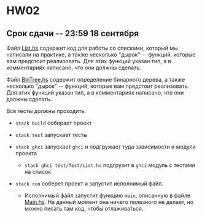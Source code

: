# HW02

## Срок сдачи -- 23:59 18 сентября

Файл [List.hs](src/List.hs) содержит код для работы со списками, который мы написали на практике, а также несколько "дырок" -- функций, которые вам предстоит реализовать. Для этих функций указан тип, а в комментариях написано, что они должны сделать.

Файл [BinTree.hs](src/BinTree.hs) содержит определение бинарного дерева, а также несколько "дырок" -- функций, которые вам предстоит реализовать. Для этих функций указан тип, а в комментариях написано, что они должны сделать.

Все тесты должны проходить.

* `stack build` собирает проект

* `stack test` запускает тесты

* `stack ghci` запускает `ghci` и подгружает туда зависимости и модули проекта

   * `stack ghci test/Test/List.hs` подгрузит в `ghci` модуль с тестами на список

* `stack run` соберет проект и запустит исполнимый файл.

   * Исполнимый файл запустит функцию `main`, описанную в файле [Main.hs](app/Main.hs). На данный момент она ничего полезного не делает, но можно писать там код, чтобы отлаживаться.
